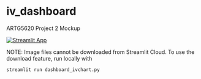 # iv_dashboard
ARTG5620 Project 2 Mockup


[![Streamlit App](https://img.shields.io/badge/🚀%20Try%20it%20on-Streamlit-red?logo=streamlit)](https://coffee-cupping-notation.streamlit.app/)


NOTE: Image files cannot be downloaded from Streamlit Cloud. To use the download feature, run locally with 

```bash
streamlit run dashboard_ivchart.py
```
